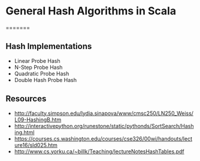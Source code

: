 
# General Hash Algorithms in Scala
=======


## Hash Implementations
- Linear Probe Hash
- N-Step Probe Hash
- Quadratic Probe Hash
- Double Hash Probe Hash


## Resources
- http://faculty.simpson.edu/lydia.sinapova/www/cmsc250/LN250_Weiss/L09-HashingB.htm
- http://interactivepython.org/runestone/static/pythonds/SortSearch/Hashing.html
- https://courses.cs.washington.edu/courses/cse326/00wi/handouts/lecture16/sld025.htm
- http://www.cs.yorku.ca/~billk/Teaching/lectureNotesHashTables.pdf